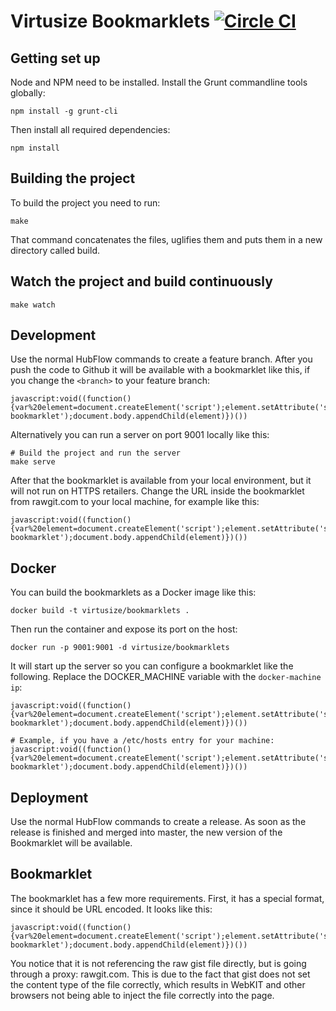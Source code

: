 # Virtusize Bookmarklets [![Circle CI](https://circleci.com/gh/virtusize/bookmarklets.svg?style=svg)](https://circleci.com/gh/virtusize/bookmarklets)

## Getting set up 

Node and NPM need to be installed. Install the Grunt commandline tools
globally:

    npm install -g grunt-cli

Then install all required dependencies:

    npm install

## Building the project

To build the project you need to run:

    make

That command concatenates the files, uglifies them and puts them in a new
directory called build.

## Watch the project and build continuously

    make watch

## Development
Use the normal HubFlow commands to create a feature branch. After you push the
code to Github it will be available with a bookmarklet like this, if you change
the `<branch>` to your feature branch:

    javascript:void((function(){var%20element=document.createElement('script');element.setAttribute('src','https://rawgit.com/virtusize/bookmarklets/<branch>/build/override.min.js');element.setAttribute('id','vs-bookmarklet');document.body.appendChild(element)})())

Alternatively you can run a server on port 9001 locally like this:

    # Build the project and run the server
    make serve

After that the bookmarklet is available from your local environment, but it
will not run on HTTPS retailers. Change the URL inside the bookmarklet from
rawgit.com to your local machine, for example like this:

    javascript:void((function(){var%20element=document.createElement('script');element.setAttribute('src','http://hsdev.virtusize.com:9001/override.js');element.setAttribute('id','vs-bookmarklet');document.body.appendChild(element)})())

## Docker

You can build the bookmarklets as a Docker image like this:

    docker build -t virtusize/bookmarklets .

Then run the container and expose its port on the host:

    docker run -p 9001:9001 -d virtusize/bookmarklets

It will start up the server so you can configure a bookmarklet like the
following. Replace the DOCKER_MACHINE variable with the `docker-machine ip`:

    javascript:void((function(){var%20element=document.createElement('script');element.setAttribute('src','http://DOCKER_MACHINE:9001/override.js');element.setAttribute('id','vs-bookmarklet');document.body.appendChild(element)})())

    # Example, if you have a /etc/hosts entry for your machine:
    javascript:void((function(){var%20element=document.createElement('script');element.setAttribute('src','http://docker.virtusize.com:9001/override.js');element.setAttribute('id','vs-bookmarklet');document.body.appendChild(element)})())


## Deployment

Use the normal HubFlow commands to create a release. As soon as the release is
finished and merged into master, the new version of the Bookmarklet will be
available.


## Bookmarklet

The bookmarklet has a few more requirements. First, it has a special format,
since it should be URL encoded. It looks like this:

    javascript:void((function(){var%20element=document.createElement('script');element.setAttribute('src','https://rawgit.com/virtusize/bookmarklets/master/build/override.min.js');element.setAttribute('id','vs-bookmarklet');document.body.appendChild(element)})())

You notice that it is not referencing the raw gist file directly, but is going
through a proxy: rawgit.com. This is due to the fact that gist does not set the
content type of the file correctly, which results in WebKIT and other browsers
not being able to inject the file correctly into the page.
